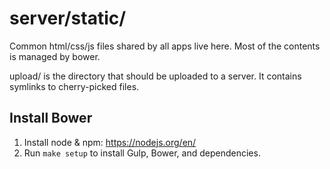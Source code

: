 # server/static/

Common html/css/js files shared by all apps live here.
Most of the contents is managed by bower.

upload/ is the directory that should be uploaded to a server.
It contains symlinks to cherry-picked files.

## Install Bower

1.  Install node & npm: https://nodejs.org/en/
1.  Run `make setup` to install Gulp, Bower, and dependencies.
